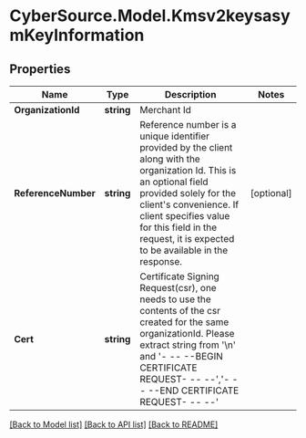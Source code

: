 # CyberSource.Model.Kmsv2keysasymKeyInformation
## Properties

Name | Type | Description | Notes
------------ | ------------- | ------------- | -------------
**OrganizationId** | **string** | Merchant Id  | 
**ReferenceNumber** | **string** | Reference number is a unique identifier provided by the client along with the organization Id. This is an optional field provided solely for the client&#39;s convenience. If client specifies value for this field in the request, it is expected to be available in the response.  | [optional] 
**Cert** | **string** | Certificate Signing Request(csr), one needs to use the contents of the csr created for the same organizationId. Please extract string from &#39;\\n&#39; and &#39;- -- --BEGIN CERTIFICATE REQUEST- -- --&#39;,&#39;- -- --END CERTIFICATE REQUEST- -- --&#39;  | 

[[Back to Model list]](../README.md#documentation-for-models) [[Back to API list]](../README.md#documentation-for-api-endpoints) [[Back to README]](../README.md)

